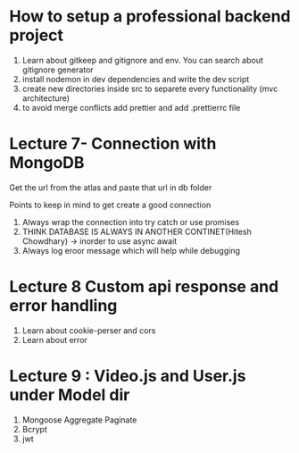 # How to setup a professional backend project

1. Learn about gitkeep and gitignore and env. You can search about gitignore generator
2. install nodemon in dev dependencies and write the dev script 
3. create new directories inside src to separete every functionality (mvc architecture)
4. to avoid merge conflicts add prettier and add .prettierrc file


# Lecture 7- Connection with MongoDB

Get the url from the atlas and paste that url in db folder

Points to keep in mind to get create a good connection

1. Always wrap the connection into try catch or use promises 
2. THINK DATABASE IS ALWAYS IN ANOTHER CONTINET(Hitesh Chowdhary) -> inorder to use async await
3. Always log eroor message which will help while debugging 

# Lecture 8 Custom api response and error handling

1. Learn about cookie-perser and cors
2. Learn about error 

# Lecture 9 : Video.js and User.js under Model dir

1. Mongoose Aggregate Paginate
2. Bcrypt
3. jwt